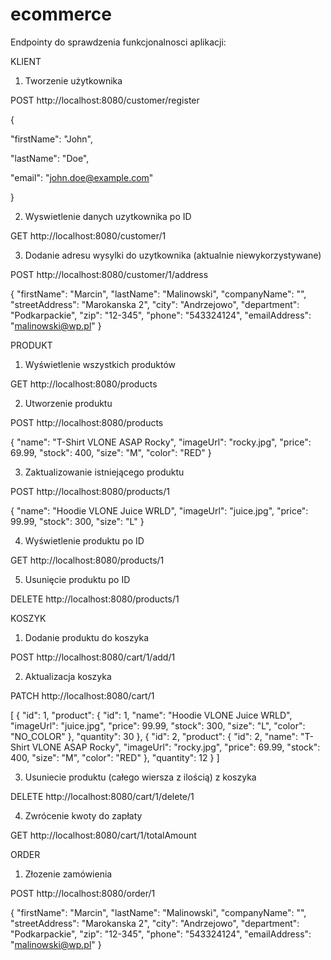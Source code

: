 # ecommerce

Endpointy do sprawdzenia funkcjonalnosci aplikacji:


KLIENT

1. Tworzenie użytkownika

POST http://localhost:8080/customer/register

{

"firstName": "John",

"lastName": "Doe",

"email": "john.doe@example.com"

}

2. Wyswietlenie danych uzytkownika po ID

GET http://localhost:8080/customer/1

3. Dodanie adresu wysylki do uzytkownika (aktualnie niewykorzystywane)

POST http://localhost:8080/customer/1/address

{
    "firstName": "Marcin",
    "lastName": "Malinowski",
    "companyName": "",
    "streetAddress": "Marokanska 2",
    "city": "Andrzejowo",
    "department": "Podkarpackie",
    "zip": "12-345",
    "phone": "543324124",
    "emailAddress": "malinowski@wp.pl"
}

PRODUKT

1. Wyświetlenie wszystkich produktów

GET http://localhost:8080/products

2. Utworzenie produktu

POST http://localhost:8080/products

{
    "name": "T-Shirt VLONE ASAP Rocky",
    "imageUrl": "rocky.jpg",
    "price": 69.99,
    "stock": 400,
    "size": "M",
    "color": "RED"
}

3. Zaktualizowanie istniejącego produktu

POST http://localhost:8080/products/1

{
    "name": "Hoodie VLONE Juice WRLD",
    "imageUrl": "juice.jpg",
    "price": 99.99,
    "stock": 300,
    "size": "L"
}

4. Wyświetlenie produktu po ID

GET http://localhost:8080/products/1

5. Usunięcie produktu po ID

DELETE http://localhost:8080/products/1


KOSZYK

1. Dodanie produktu do koszyka

POST http://localhost:8080/cart/1/add/1

2. Aktualizacja koszyka

PATCH http://localhost:8080/cart/1

[
    {
        "id": 1,
        "product": {
            "id": 1,
            "name": "Hoodie VLONE Juice WRLD",
            "imageUrl": "juice.jpg",
            "price": 99.99,
            "stock": 300,
            "size": "L",
            "color": "NO_COLOR"
        },
        "quantity": 30
    },
    {
        "id": 2,
        "product": {
            "id": 2,
            "name": "T-Shirt VLONE ASAP Rocky",
            "imageUrl": "rocky.jpg",
            "price": 69.99,
            "stock": 400,
            "size": "M",
            "color": "RED"
        },
        "quantity": 12
    }
]

3. Usuniecie produktu (całego wiersza z ilością) z koszyka

DELETE http://localhost:8080/cart/1/delete/1

4. Zwrócenie kwoty do zapłaty

GET http://localhost:8080/cart/1/totalAmount


ORDER

1. Złozenie zamówienia

POST http://localhost:8080/order/1

{
    "firstName": "Marcin",
    "lastName": "Malinowski",
    "companyName": "",
    "streetAddress": "Marokanska 2",
    "city": "Andrzejowo",
    "department": "Podkarpackie",
    "zip": "12-345",
    "phone": "543324124",
    "emailAddress": "malinowski@wp.pl"
}
